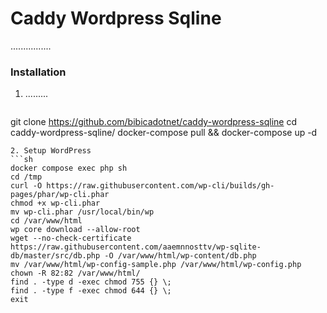 # Caddy Wordpress Sqline

 ................


### Installation
1. .........

   ```sh
git clone https://github.com/bibicadotnet/caddy-wordpress-sqline
cd caddy-wordpress-sqline/
docker-compose pull && docker-compose up -d
   ```
2. Setup WordPress
   ```sh
docker compose exec php sh
cd /tmp
curl -O https://raw.githubusercontent.com/wp-cli/builds/gh-pages/phar/wp-cli.phar
chmod +x wp-cli.phar
mv wp-cli.phar /usr/local/bin/wp
cd /var/www/html
wp core download --allow-root
wget --no-check-certificate https://raw.githubusercontent.com/aaemnnosttv/wp-sqlite-db/master/src/db.php -O /var/www/html/wp-content/db.php
mv /var/www/html/wp-config-sample.php /var/www/html/wp-config.php
chown -R 82:82 /var/www/html/
find . -type d -exec chmod 755 {} \;
find . -type f -exec chmod 644 {} \;
exit
   ``` 
